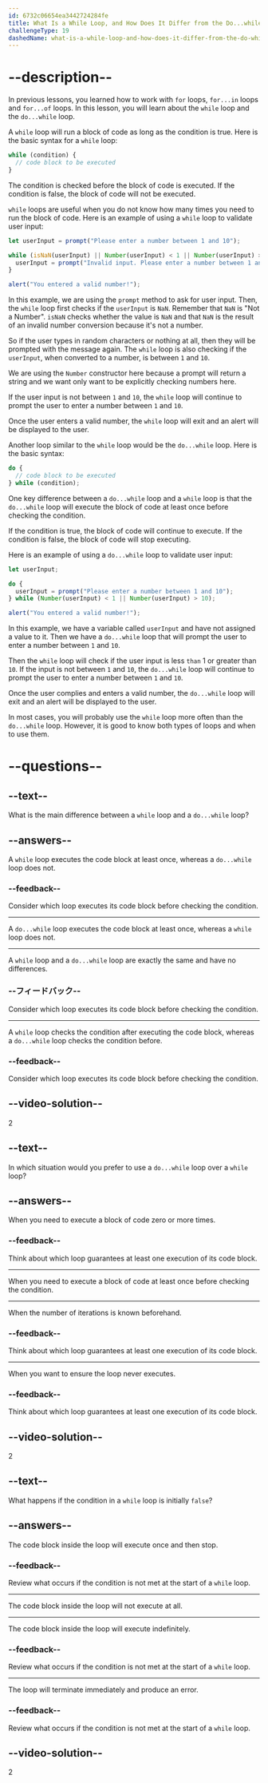 ```yaml
---
id: 6732c06654ea3442724284fe
title: What Is a While Loop, and How Does It Differ from the Do...while Loop?
challengeType: 19
dashedName: what-is-a-while-loop-and-how-does-it-differ-from-the-do-while-loop
---
```


# --description--

In previous lessons, you learned how to work with `for` loops, `for...in` loops and `for...of` loops. In this lesson, you will learn about the `while` loop and the `do...while` loop.

A `while` loop will run a block of code as long as the condition is true. Here is the basic syntax for a `while` loop:

```js
while (condition) {
  // code block to be executed
}
```

The condition is checked before the block of code is executed. If the condition is false, the block of code will not be executed.

`while` loops are useful when you do not know how many times you need to run the block of code. Here is an example of using a `while` loop to validate user input:

```js
let userInput = prompt("Please enter a number between 1 and 10");

while (isNaN(userInput) || Number(userInput) < 1 || Number(userInput) > 10) {
  userInput = prompt("Invalid input. Please enter a number between 1 and 10.");
}

alert("You entered a valid number!");
```

In this example, we are using the `prompt` method to ask for user input. Then, the `while` loop first checks if the `userInput` is `NaN`. Remember that `NaN` is "Not a Number". `isNaN` checks whether the value is `NaN` and that `NaN` is the result of an invalid number conversion because it's not a number.

So if the user types in random characters or nothing at all, then they will be prompted with the message again. The `while` loop is also checking if the `userInput`, when converted to a number, is between `1` and `10`.

We are using the `Number` constructor here because a prompt will return a string and we want only want to be explicitly checking numbers here.

If the user input is not between `1` and `10`, the `while` loop will continue to prompt the user to enter a number between `1` and `10`.

Once the user enters a valid number, the `while` loop will exit and an alert will be displayed to the user.

Another loop similar to the `while` loop would be the `do...while` loop. Here is the basic syntax:

```js
do {
  // code block to be executed
} while (condition);
```

One key difference between a `do...while` loop and a `while` loop is that the `do...while` loop will execute the block of code at least once before checking the condition.

If the condition is true, the block of code will continue to execute. If the condition is false, the block of code will stop executing.

Here is an example of using a `do...while` loop to validate user input:

```js
let userInput;

do {
  userInput = prompt("Please enter a number between 1 and 10");
} while (Number(userInput) < 1 || Number(userInput) > 10);

alert("You entered a valid number!");
```

In this example, we have a variable called `userInput` and have not assigned a value to it. Then we have a `do...while` loop that will prompt the user to enter a number between `1` and `10`.

Then the `while` loop will check if the user input is less `than` 1 or greater than `10`. If the input is not between `1` and `10`, the `do...while` loop will continue to prompt the user to enter a number between `1` and `10`.

Once the user complies and enters a valid number, the `do...while` loop will exit and an alert will be displayed to the user.

In most cases, you will probably use the `while` loop more often than the `do...while` loop. However, it is good to know both types of loops and when to use them.

# --questions--

## --text--

What is the main difference between a `while` loop and a `do...while` loop?

## --answers--

A `while` loop executes the code block at least once, whereas a `do...while` loop does not.

### --feedback--

Consider which loop executes its code block before checking the condition.

---

A `do...while` loop executes the code block at least once, whereas a `while` loop does not.

---

A `while` loop and a `do...while` loop are exactly the same and have no differences.

### --フィードバック--

Consider which loop executes its code block before checking the condition.

---

A `while` loop checks the condition after executing the code block, whereas a `do...while` loop checks the condition before.

### --feedback--

Consider which loop executes its code block before checking the condition.

## --video-solution--

2

## --text--

In which situation would you prefer to use a `do...while` loop over a `while` loop?

## --answers--

When you need to execute a block of code zero or more times.

### --feedback--

Think about which loop guarantees at least one execution of its code block.

---

When you need to execute a block of code at least once before checking the condition.

---

When the number of iterations is known beforehand.

### --feedback--

Think about which loop guarantees at least one execution of its code block.

---

When you want to ensure the loop never executes.

### --feedback--

Think about which loop guarantees at least one execution of its code block.

## --video-solution--

2

## --text--

What happens if the condition in a `while` loop is initially `false`?

## --answers--

The code block inside the loop will execute once and then stop.

### --feedback--

Review what occurs if the condition is not met at the start of a `while` loop.

---

The code block inside the loop will not execute at all.

---

The code block inside the loop will execute indefinitely.

### --feedback--

Review what occurs if the condition is not met at the start of a `while` loop.

---

The loop will terminate immediately and produce an error.

### --feedback--

Review what occurs if the condition is not met at the start of a `while` loop.

## --video-solution--

2
